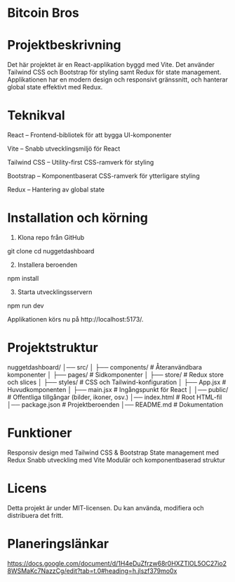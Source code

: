 # Bitcoin Bros

# Projektbeskrivning

Det här projektet är en React-applikation byggd med Vite. Det använder Tailwind CSS och Bootstrap för styling samt Redux för state management.
Applikationen har en modern design och responsivt gränssnitt, och hanterar global state effektivt med Redux.

# Teknikval

React – Frontend-bibliotek för att bygga UI-komponenter

Vite – Snabb utvecklingsmiljö för React

Tailwind CSS – Utility-first CSS-ramverk för styling

Bootstrap – Komponentbaserat CSS-ramverk för ytterligare styling

Redux – Hantering av global state

# Installation och körning

1. Klona repo från GitHub

git clone <repo-url>
cd nuggetdashboard

2. Installera beroenden

npm install

3. Starta utvecklingsservern

npm run dev

Applikationen körs nu på http://localhost:5173/.

# Projektstruktur

nuggetdashboard/
│── src/
│   ├── components/       # Återanvändbara komponenter
│   ├── pages/            # Sidkomponenter
│   ├── store/            # Redux store och slices
│   ├── styles/           # CSS och Tailwind-konfiguration
│   ├── App.jsx           # Huvudkomponenten
│   ├── main.jsx          # Ingångspunkt för React
│
│── public/               # Offentliga tillgångar (bilder, ikoner, osv.)
│── index.html            # Root HTML-fil
│── package.json          # Projektberoenden
│── README.md             # Dokumentation


# Funktioner

Responsiv design med Tailwind CSS & Bootstrap
State management med Redux
Snabb utveckling med Vite
Modulär och komponentbaserad struktur

# Licens

Detta projekt är under MIT-licensen. Du kan använda, modifiera och distribuera det fritt.

# Planeringslänkar

https://docs.google.com/document/d/1H4eDuZfrzw68r0HXZTlOL5OC27io28WSMaKc7NazzCg/edit?tab=t.0#heading=h.jlszf379mo0x
